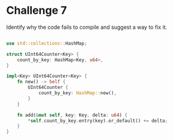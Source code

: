 # Challenge 7


Identify why the code fails to compile and suggest a way to fix it.


```rust

use std::collections::HashMap;

struct UInt64Counter<Key> {
    count_by_key: HashMap<Key, u64>,
}

impl<Key> UInt64Counter<Key> {
    fn new() -> Self {
        UInt64Counter {
            count_by_key: HashMap::new(),
        }
    }

    fn add(&mut self, key: Key, delta: u64) {
        *self.count_by_key.entry(key).or_default() += delta;
    }
}
```